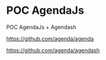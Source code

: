 # POC AgendaJs

POC AgendaJs + Agendash

https://github.com/agenda/agenda

https://github.com/agenda/agendash
